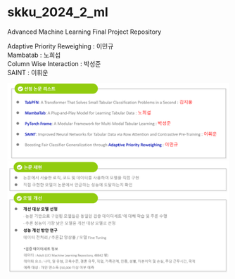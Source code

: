 # skku_2024_2_ml
Advanced Machine Learning Final Project Repository  

Adaptive Priority Reweighing : 이민규  
Mambatab : 노희섭  
Column Wise Interaction : 박성준  
SAINT : 이휘운  

![alt text](readme_image/image-1.png)  
![alt text](readme_image/image.png)
